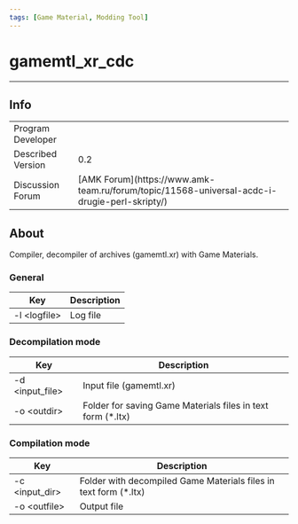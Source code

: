 ```yaml
---
tags: [Game Material, Modding Tool]
---
```


# gamemtl_xr_cdc

___

## Info

<table>
  <tbody>
    <tr>
      <td>Program Developer</td>
      <td>
      <Authors
          authors={['kd']}
          size="small"
          showTitle={false}
        />
        </td>
    </tr>
    <tr>
      <td>Described Version</td>
      <td>0.2</td>
    </tr>
    <tr>
      <td>Discussion Forum</td>
      <td>
        [AMK Forum](https://www.amk-team.ru/forum/topic/11568-universal-acdc-i-drugie-perl-skripty/)
      </td>
    </tr>
  </tbody>
</table>

## About

Compiler, decompiler of archives (gamemtl.xr) with Game Materials.

### General

| Key           | Description |
| ------------- | ----------- |
| -l \<logfile> | Log file    |

### Decompilation mode

| Key              | Description                                                  |
| ---------------- | ------------------------------------------------------------ |
| -d \<input_file> | Input file (gamemtl.xr)                                      |
| -o \<outdir>     | Folder for saving Game Materials files in text form (\*.ltx) |

### Compilation mode

| Key             | Description                                                       |
| --------------- | ----------------------------------------------------------------- |
| -c \<input_dir> | Folder with decompiled Game Materials files in text form (\*.ltx) |
| -o \<outfile>   | Output file                                                       |
